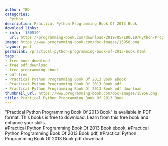 ```yaml
---
author: TBD
categories:
- Python
description: Practical Python Programming Book Of 2013 Book
download_links:
- info: '180519'
  url: https://programming-book.com/download/2019/05/180519/Python-Programming123uo00es0417.pdf
image: https://www.programming-book.com/doc-images/15956.png
layout: post
permalink: /practical-python-programming-book-of-2013-book.html
tags:
- free book download
- free pdf download
- free programming ebook
- pdf free
- Practical Python Programming Book Of 2013 Book ebook
- Practical Python Programming Book Of 2013 Book pdf
- Practical Python Programming Book Of 2013 Book pdf download
thumbnail_url: https://www.programming-book.com/doc-images/15956.png
title: Practical Python Programming Book Of 2013 Book
---
```


 
<div class="item-desc text-justify">
  "Practical Python Programming Book Of 2013 Book" is available in PDF format. This books is free to download. Learn from this free book and enhance your skills.
  <br>
  #Practical Python Programming Book Of 2013 Book ebook, #Practical Python Programming Book Of 2013 Book pdf, #Practical Python Programming Book Of 2013 Book pdf download
</div>